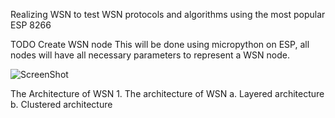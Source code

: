 Realizing WSN to test WSN protocols and algorithms
using the most popular ESP 8266

TODO
Create WSN node
	This will be done using micropython on ESP, all nodes
	will have all necessary parameters to represent a WSN
	node.
	 
![ScreenShot](https://user-images.githubusercontent.com/25299983/62056972-5b7e8e00-b227-11e9-9930-35852062fc88.png)

	
The Architecture of WSN
    1. The architecture of WSN
        a. Layered architecture
        b. Clustered architecture


